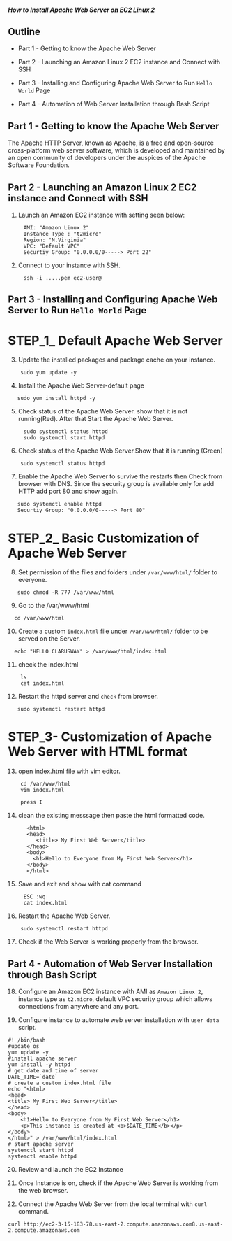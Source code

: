  ##### How to Install Apache Web Server on EC2 Linux 2

## Outline

- Part 1 - Getting to know the Apache Web Server

- Part 2 - Launching an Amazon Linux 2 EC2 instance and Connect with SSH

- Part 3 - Installing and Configuring Apache Web Server to Run `Hello World` Page

- Part 4 - Automation of Web Server Installation through Bash Script

## Part 1 - Getting to know the Apache Web Server

The Apache HTTP Server, known as Apache, is a free and open-source cross-platform web server software, which is developed and maintained by an open community of developers under the auspices of the Apache Software Foundation.

## Part 2 - Launching an Amazon Linux 2 EC2 instance and Connect with SSH

1. Launch an Amazon EC2 instance with setting seen below:
```
     AMI: "Amazon Linux 2"
     Instance Type : "t2micro"
     Region: "N.Virginia"
     VPC: "Default VPC"
     Securtiy Group: "0.0.0.0/0-----> Port 22"
```
2. Connect to your instance with SSH.

```
     ssh -i .....pem ec2-user@
```

## Part 3 - Installing and Configuring Apache Web Server to Run `Hello World` Page

# STEP_1_ Default Apache Web Server

3. Update the installed packages and package cache on your instance.

```
    sudo yum update -y
```

4. Install the Apache Web Server-default page

```
   sudo yum install httpd -y
```

5. Check status of the Apache Web Server. show that it is not running(Red). After that Start the Apache Web Server.
```
     sudo systemctl status httpd
     sudo systemctl start httpd
```

6. Check status of the Apache Web Server.Show that it is running (Green)

```
    sudo systemctl status httpd
```
7. Enable the Apache Web Server to survive the restarts then Check from browser with DNS.  Since the security group is available only for add HTTP add port 80 and show again.
```
   sudo systemctl enable httpd
   Securtiy Group: "0.0.0.0/0-----> Port 80"
```
# STEP_2_ Basic Customization of  Apache Web Server

8. Set permission of the files and folders under `/var/www/html/` folder to everyone.
```
   sudo chmod -R 777 /var/www/html
```

9. Go to the /var/www/html
```
  cd /var/www/html
```
10. Create a custom `index.html` file under `/var/www/html/` folder to be served on the Server.
```
  echo "HELLO CLARUSWAY" > /var/www/html/index.html
```
11. check the index.html
```
    ls
    cat index.html
```
12. Restart the httpd server and `check` from browser.
```
   sudo systemctl restart httpd
```

# STEP_3- Customization of  Apache Web Server with HTML format

13. open index.html  file with vim editor.
```
    cd /var/www/html
    vim index.html

    press I
```
14. clean the existing messsage then paste the html formatted code.

```
      <html>
      <head>
         <title> My First Web Server</title>
      </head>
      <body>
        <h1>Hello to Everyone from My First Web Server</h1>
      </body>
      </html>
```
15. Save and exit and show with cat command
```
     ESC :wq
     cat index.html
```
16. Restart the Apache Web Server.
```
    sudo systemctl restart httpd
```
17. Check if the Web Server is working properly from the browser.

## Part 4 - Automation of Web Server Installation through Bash Script

18. Configure an Amazon EC2 instance with AMI as `Amazon Linux 2`, instance type as `t2.micro`, default VPC security group which allows connections from anywhere and any port.

19. Configure instance to automate web server installation with `user data` script.

```
#! /bin/bash
#update os
yum update -y
#install apache server
yum install -y httpd
# get date and time of server
DATE_TIME=`date`
# create a custom index.html file
echo "<html>
<head>
<title> My First Web Server</title>
</head>
<body>
    <h1>Hello to Everyone from My First Web Server</h1>
    <p>This instance is created at <b>$DATE_TIME</b></p>
</body>
</html>" > /var/www/html/index.html
# start apache server
systemctl start httpd
systemctl enable httpd
```

20. Review and launch the EC2 Instance

21. Once Instance is on, check if the Apache Web Server is working from the web browser.

22. Connect the Apache Web Server from the local terminal with `curl` command.

```
curl http://ec2-3-15-183-78.us-east-2.compute.amazonaws.com8.us-east-2.compute.amazonaws.com
```                                                                                          
